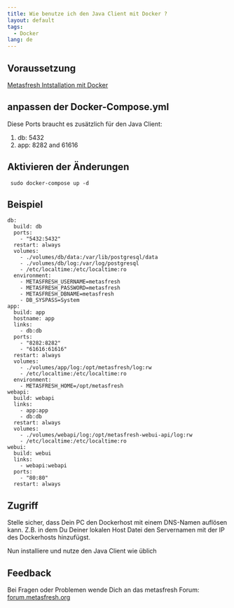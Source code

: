 ```yaml
---
title: Wie benutze ich den Java Client mit Docker ?
layout: default
tags:
  - Docker
lang: de
---
```


## Voraussetzung

[Metasfresh Intstallation mit Docker](Wie_installiere_ich_den_metasfresh_Stack_mit_Docker)

## anpassen der Docker-Compose.yml

Diese Ports braucht es zusätzlich für den Java Client:

1. db: 5432
1. app: 8282 and 61616

## Aktivieren der Änderungen

` sudo docker-compose up -d`

## Beispiel

```
db:
  build: db
  ports:
    - "5432:5432"
  restart: always
  volumes:
    - ./volumes/db/data:/var/lib/postgresql/data
    - ./volumes/db/log:/var/log/postgresql
    - /etc/localtime:/etc/localtime:ro
  environment:
    - METASFRESH_USERNAME=metasfresh
    - METASFRESH_PASSWORD=metasfresh
    - METASFRESH_DBNAME=metasfresh
    - DB_SYSPASS=System
app:
  build: app
  hostname: app
  links:
    - db:db
  ports:
    - "8282:8282"
    - "61616:61616"
  restart: always
  volumes:
    - ./volumes/app/log:/opt/metasfresh/log:rw
    - /etc/localtime:/etc/localtime:ro
  environment:
    - METASFRESH_HOME=/opt/metasfresh
webapi:
  build: webapi
  links:
    - app:app
    - db:db
  restart: always
  volumes:
    - ./volumes/webapi/log:/opt/metasfresh-webui-api/log:rw
    - /etc/localtime:/etc/localtime:ro
webui:
  build: webui
  links:
    - webapi:webapi
  ports:
    - "80:80"
  restart: always

```

## Zugriff

Stelle sicher, dass Dein PC den Dockerhost mit einem DNS-Namen auflösen kann. Z.B. in dem Du Deiner lokalen Host Datei den Servernamen  mit der IP des Dockerhosts hinzufügst.

Nun installiere und nutze den Java Client wie üblich

## Feedback

Bei Fragen oder Problemen wende Dich an das metasfresh Forum: [forum.metasfresh.org](http://forum.metasfresh.org)
